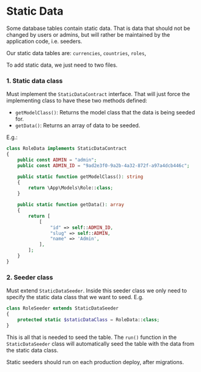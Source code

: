 # Static Data

Some database tables contain static data. That is data that should not be changed by users or admins, but will rather 
be maintained by the application code, i.e. seeders.

Our static data tables are:
`currencies`, 
`countries`,
`roles`,

To add static data, we just need to two files. 

### 1. Static data class 
Must implement the `StaticDataContract` interface. That will just force the implementing class to have these 
two methods defined:
- `getModelClass()`: Returns the model class that the data is being seeded for.
- `getData()`: Returns an array of data to be seeded.

E.g.:
```php
class RoleData implements StaticDataContract
{
    public const ADMIN = "admin";
    public const ADMIN_ID = "9ad2e3f0-9a2b-4a32-872f-a97a4dcb446c";

    public static function getModelClass(): string
    {
        return \App\Models\Role::class;
    }

    public static function getData(): array
    {
        return [
            [
                "id" => self::ADMIN_ID,
                "slug" => self::ADMIN,
                "name" => 'Admin',
            ],
        ];
    }
}
```

### 2. Seeder class
Must extend `StaticDataSeeder`. Inside this seeder class we only need to
specify the static data class that we want to seed. E.g.
```php
class RoleSeeder extends StaticDataSeeder
{
    protected static $staticDataClass = RoleData::class;
}
```
This is all that is needed to seed the table. The `run()` function in the `StaticDataSeeder` class will automatically 
seed the table with the data from the static data class.

Static seeders should run on each production deploy, after migrations.
